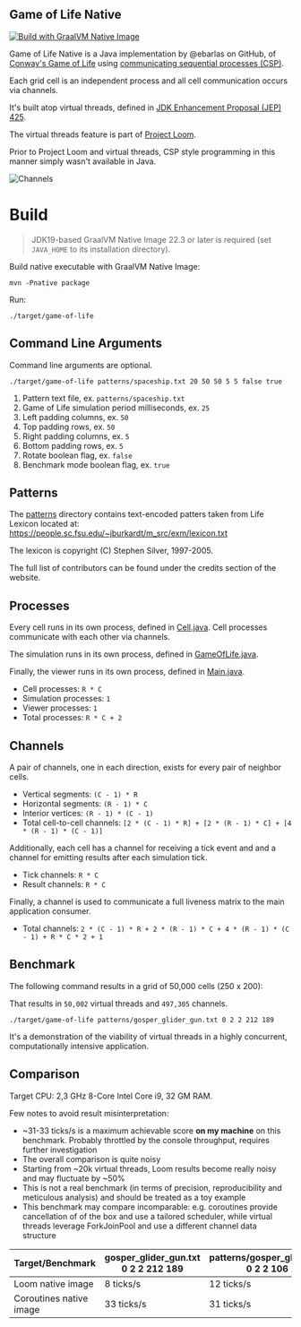 ## Game of Life Native

[![Build with GraalVM Native Image](https://github.com/graalvm/game-of-life-native/actions/workflows/main.yaml/badge.svg)](https://github.com/graalvm/game-of-life-native/actions/workflows/main.yaml)

Game of Life Native is a Java implementation by @ebarlas on GitHub, of [Conway's Game of Life](https://en.wikipedia.org/wiki/Conway%27s_Game_of_Life)
using [communicating sequential processes (CSP)](https://en.wikipedia.org/wiki/Communicating_sequential_processes). 

Each grid cell is an independent process and all cell communication occurs via channels.

It's built atop virtual threads, defined in [JDK Enhancement Proposal (JEP) 425](https://openjdk.java.net/jeps/425).

The virtual threads feature is part of [Project Loom](https://openjdk.java.net/projects/loom/).

Prior to Project Loom and virtual threads, CSP style programming in this manner simply wasn't available in Java.

![Channels](images/game-of-life-channels.png)

# Build

> JDK19-based GraalVM Native Image 22.3 or later is required (set `JAVA_HOME` to its installation directory).

Build native executable with GraalVM Native Image:
```
mvn -Pnative package
```

Run:
```
./target/game-of-life
```

## Command Line Arguments

Command line arguments are optional.

```
./target/game-of-life patterns/spaceship.txt 20 50 50 5 5 false true
```

1. Pattern text file, ex. `patterns/spaceship.txt`
2. Game of Life simulation period milliseconds, ex. `25`
3. Left padding columns, ex. `50`
4. Top padding rows, ex. `50`
5. Right padding columns, ex. `5`
6. Bottom padding rows, ex. `5`
7. Rotate boolean flag, ex. `false`
8. Benchmark mode boolean flag, ex. `true`

## Patterns

The [patterns](patterns) directory contains text-encoded patters taken from 
Life Lexicon located at: https://people.sc.fsu.edu/~jburkardt/m_src/exm/lexicon.txt

The lexicon is copyright (C) Stephen Silver, 1997-2005.

The full list of contributors can be found under the credits section of the website.

## Processes

Every cell runs in its own process, defined in [Cell.java](src/main/java/gameoflife/Cell.java). 
Cell processes communicate with each other via channels.

The simulation runs in its own process, defined in [GameOfLife.java](src/main/java/gameoflife/GameOfLife.java).

Finally, the viewer runs in its own process, defined in [Main.java](src/main/java/gameoflife/Main.java).

* Cell processes: `R * C`
* Simulation processes: `1`
* Viewer processes: `1`
* Total processes: `R * C + 2`

## Channels

A pair of channels, one in each direction, exists for every pair of neighbor cells.

* Vertical segments: `(C - 1) * R` 
* Horizontal segments: `(R - 1) * C` 
* Interior vertices: `(R - 1) * (C - 1)`
* Total cell-to-cell channels: `[2 * (C - 1) * R] + [2 * (R - 1) * C] + [4 * (R - 1) * (C - 1)]`

Additionally, each cell has a channel for receiving a tick event and
and a channel for emitting results after each simulation tick.

* Tick channels: `R * C`
* Result channels: `R * C`

Finally, a channel is used to communicate a full liveness matrix to
the main application consumer.

* Total channels: `2 * (C - 1) * R + 2 * (R - 1) * C + 4 * (R - 1) * (C - 1) + R * C * 2 + 1`

## Benchmark

The following command results in a grid of 50,000 cells (250 x 200):

That results in `50,002` virtual threads and `497,305` channels.

```
./target/game-of-life patterns/gosper_glider_gun.txt 0 2 2 212 189
```

It's a demonstration of the viability of virtual threads in a highly concurrent, computationally intensive application.


## Comparison

Target CPU: 2,3 GHz 8-Core Intel Core i9, 32 GM RAM.

Few notes to avoid result misinterpretation:

* ~31-33 ticks/s is a maximum achievable score **on my machine** on this benchmark. Probably throttled by the console throughput, requires further investigation
* The overall comparison is quite noisy 
* Starting from ~20k virtual threads, Loom results become really noisy and may fluctuate by ~50%
* This is not a real benchmark (in terms of precision, reproducibility and meticulous analysis) and should be treated as a toy example
* This benchmark may compare incomparable: e.g. coroutines provide cancellation of of the box and use a tailored scheduler, while virtual threads leverage ForkJoinPool and use a different channel data structure

| Target/Benchmark        | gosper_glider_gun.txt 0 2 2 212 189 | patterns/gosper_glider_gun.txt 0 2 2 106 189 | patterns/spaceship.txt 20 50 50 5 5 |
|-------------------------|-------------------------------------|----------------------------------------------|-----------------------------------------------
| Loom native image       | 8 ticks/s                           | 12 ticks/s                                   |                31 ticks/s
| Coroutines native image | 33 ticks/s                          | 31 ticks/s                                   |                31 ticks/s 

